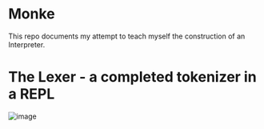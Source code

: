 # Monke

This repo documents my attempt to teach myself the construction of an Interpreter.

# The Lexer - a completed tokenizer in a REPL

![image](https://github.com/chirayu1901/monke/assets/40407639/33e0ef3e-a840-4b29-9541-d3cf9fde49d9)
